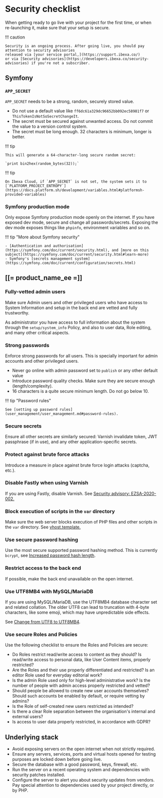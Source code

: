 # Security checklist

When getting ready to go live with your project for the first time, or when re-launching it,
make sure that your setup is secure.

!!! caution

    Security is an ongoing process. After going live, you should pay attention to security advisories
    released via [your service portal,](https://support.ibexa.co/)
    or via [Security advisories](https://developers.ibexa.co/security-advisories) if you're not a subscriber.

## Symfony

### `APP_SECRET`

`APP_SECRET` needs to be a strong, random, securely stored value.

- Do not use a default value like `ff6dc61a329dc96652bb092ec58981f7` or `ThisTokenIsNotSoSecretChangeIt`.
- The secret must be secured against unwanted access. Do not commit the value to a version control system.
- The secret must be long enough. 32 characters is minimum, longer is better.

!!! tip
    
    This will generate a 64-character-long secure random secret:
    
    `print bin2hex(random_bytes(32));`
    
!!! tip

    On Ibexa Cloud, if `APP_SECRET` is not set, the system sets it to [`PLATFORM_PROJECT_ENTROPY`](https://docs.platform.sh/development/variables.html#platformsh-provided-variables)

### Symfony production mode

Only expose Symfony production mode openly on the internet. If you have exposed dev mode, secure and change all passwords/secrets.
Exposing the dev mode exposes things like `phpinfo`, environment variables and so on.

!!! tip "More about Symfony security"

    - [Authentication and authorisation](https://symfony.com/doc/current/security.html), and [more on this subject](https://symfony.com/doc/current/security.html#learn-more)
    - Symfony's [secrets management system](https://symfony.com/doc/current/configuration/secrets.html)

## [[= product_name_ee =]]

### Fully-vetted admin users

Make sure Admin users and other privileged users who have access to System Information and setup in the back end
are vetted and fully trustworthy.

As administrator you have access to full information about the system through the `setup/system_info` Policy,
and also to user data, Role editing, and many other critical aspects.

### Strong passwords

Enforce strong passwords for all users. This is specially important for admin accounts and other privileged users.

- Never go online with admin password set to `publish` or any other default value
- Introduce password quality checks. Make sure they are secure enough (length/complexity).
- 16 characters is a quite secure minimum length. Do not go below 10.

!!! tip "Password rules"

    See [setting up password rules](user_management/user_management.md#password-rules).

### Secure secrets

Ensure all other secrets are similarly secured: Varnish invalidate token, JWT passphrase (if in use),
and any other application-specific secrets.

### Protect against brute force attacks

Introduce a measure in place against brute force login attacks (captcha, etc.).

### Disable Fastly when using Varnish

If you are using Fastly, disable Varnish.
See [Security advisory: EZSA-2020-002.](https://developers.ibexa.co/security-advisories/ezsa-2020-002-unauthorised-cache-purge-with-misconfigured-fastly)

### Block execution of scripts in the `var` directory

Make sure the web server blocks execution of PHP files and other scripts in the `var` directory.
See [vhost.template.](https://github.com/ezsystems/ezplatform/blob/master/doc/apache2/vhost.template#L80)

### Use secure password hashing

Use the most secure supported password hashing method.
This is currently `bcrypt`, see [Increased password hash length](../updating/4_update_1.13.md#increased-password-hash-length).

### Restrict access to the back end

If possible, make the back end unavailable on the open internet.

### Use UTF8MB4 with MySQL/MariaDB

If you are using MySQL/MariaDB, use the UTF8MB4 database character set and related collation.
The older UTF8 can lead to truncation with 4-byte characters, like some emoji, which may have unpredictable side effects.

See [Change from UTF8 to UTF8MB4](../updating/4_update_2.2.md#change-from-utf8-to-utf8mb4).

### Use secure Roles and Policies

Use the following checklist to ensure the Roles and Policies are secure:

- Do Roles restrict read/write access to content as they should? Is read/write access to personal data, like User Content items, properly restricted?
- Are the Roles and their use properly differentiated and restricted? Is an editor Role used for everyday editorial work?
- Is the admin Role used only for high-level administrative work? Is the number of people with admin access properly restricted and vetted?
- Should people be allowed to create new user accounts themselves? Should such accounts be enabled by default, or require vetting by admins?
- Is the Role of self-created new users restricted as intended?
- Is there a clear Role separation between the organisation's internal and external users?
- Is access to user data properly restricted, in accordance with GDPR?

## Underlying stack

- Avoid exposing servers on the open internet when not strictly required.
- Ensure any servers, services, ports and virtual hosts opened for testing purposes are locked down before going live.
- Secure the database with a good password, keys, firewall, etc.
- Run the server on a recent operating system and dependencies with security patches installed.
- Configure the server to alert you about security updates from vendors.
Pay special attention to dependencies used by your project directly, or by PHP.
